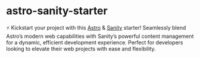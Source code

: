 # astro-sanity-starter
⚡️ Kickstart your project with this [Astro](https://astro.build/) & [Sanity](https://www.sanity.io/) starter! Seamlessly blend Astro’s modern web capabilities with Sanity’s powerful content management for a dynamic, efficient development experience. Perfect for developers looking to elevate their web projects with ease and flexibility.
